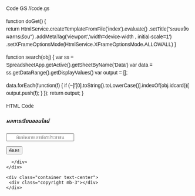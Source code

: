 Code GS
//code.gs

function doGet() {  
return HtmlService.createTemplateFromFile('index').evaluate()
      .setTitle("ระบบแจ้งผลการเรียน")
      .addMetaTag('viewport','width=device-width , initial-scale=1')
      .setXFrameOptionsMode(HtmlService.XFrameOptionsMode.ALLOWALL)
} 

function search(obj) {
  var ss = SpreadsheetApp.getActive().getSheetByName('Data') 
  var data =  ss.getDataRange().getDisplayValues()
  var output = [];
  
  data.forEach(function(f) {
    if (~[f[0].toString().toLowerCase()].indexOf(obj.idcard)){
      output.push(f);
    }
  });
  return output;
}

HTML Code
<!doctype html>
<html lang="en">

<head>
  <base target="_top">
  <meta name="viewport" content="width=device-width, initial-scale=1.0">
  <link rel="stylesheet" href="https://cdnjs.cloudflare.com/ajax/libs/font-awesome/6.0.0/css/all.min.css" />
  <script src="https://cdnjs.cloudflare.com/ajax/libs/jquery/3.6.0/jquery.min.js"></script>
  <link href="https://cdn.jsdelivr.net/npm/bootstrap@5.1.3/dist/css/bootstrap.min.css" rel="stylesheet">
  <link href="https://fonts.googleapis.com/css2?family=Noto+Sans+Thai&display=swap" rel="stylesheet">
  <style>
    body {
      font-family: 'Noto Sans Thai', sans-serif;
    }

    a {
      //color: #000;
      text-decoration: none;
    }
  </style>

</head>

<body>
  <div class="container">
    <div class="row">
      <div class="col-md-6 mx-auto">
        <div class="card text-center">
          <div class="card bg-white">
            <h5 class="card-header text-white bg-success"><i class="fas fa-search"></i> ผลการเรียนออนไลน์
            </h5>
            <form id="searchform" onsubmit="searchData(this)">
              <div class="card-body">
                <input class="form-control" type="text" name="idcard" style="text-align: center;"placeholder="พิมพ์หมายเลขบัตรประชาชน" maxlength="13" required>
              </div>
          </div>
        </div>
      </div>
    </div>
    <div class="row">
      <div class="col-md-6 mx-auto mt-2">
        <button type="submit" class ="btn btn-success text-white w-100" id="search-btn"> ค้นหา</button>
        <button class="btn btn-success w-100" type="button" disabled id="btn2" style="display:none">
 <span class="spinner-border spinner-border-sm" role="status" aria-hidden="true"></span>
  กำลังค้นหา...
</button>
        </form>
        <div class="mt-3" id="tb"> </div>

      </div>
    </div>

    <div class="container text-center">
     <div class="copyright mb-3"></div>
    </div>
  </div>
  <script>
    $(document).ready(()=>{
      setFooter()
     });

    function searchData(obj) {
      event.preventDefault()
      $('#search-btn').hide()
      $('#btn2').show() 
      google.script.run.withSuccessHandler(successData).search(obj);
    }

    function successData(data) {
       if(data && data !== undefined && data.length != 0){
      Swal.fire({
        position: 'top',
        icon: 'success',
        title: 'ยินดีด้วย..พบข้อมูลของคุณ',
        showConfirmButton: false,
        timer: 1500,
      })
 document.getElementById("tb").innerHTML = 
 `<table class="table table-bordered">  
        <thead class="p-3 mb-2 bg-success text-white">
        <tr>
        <th scope="col" colspan="12"><center><i class="fas fa-user-graduate"></i> ผลการเรียน</center></th>
        </tr>
        </thead>
        <tbody>
        <tr>
        <td colspan="12">${data[0][1]}</td>
        </tr> 
        <tr>
        <td colspan="12">${data[0][2]}</td>
        </tr> 
        <thead class="p-3 mb-2 bg-success text-white">
        <tr>
        <th scope="col" ><center>วิชา</center></th>
        <th scope="col"><center>คะแนน</center></th>
        <th scope="col"><center>เกรด</center></th>
        </tr>
        </thead>
        <tr>
        <td><b>${data[0][3]}</b></td>      
        <td ><center>${data[0][4]}</center></td>
        <td><b><center>${data[0][5]}</center></b></td>  
        </tr> 
        <tr>
        <td><b>${data[0][6]}</b></td>      
        <td ><center>${data[0][7]}</center></td>
        <td><b><center>${data[0][8]}</center></b></td>  
        </tr> 
        <tr>
        <td><b>${data[0][9]}</b></td>      
        <td ><center>${data[0][10]}</center></td>
        <td><b><center>${data[0][11]}</center></b></td>  
        </tr>
        <tr>
        <td><b>${data[0][12]}</b></td>      
        <td ><center>${data[0][13]}</center></td>
        <td><b><center>${data[0][14]}</center></b></td>  
        </tr>
        <tr>
        <td><b>${data[0][15]}</b></td>      
        <td ><center>${data[0][16]}</center></td>
        <td><b><center>${data[0][17]}</center></b></td>  
        </tr>
        <tr>
        <td><b>${data[0][18]}</b></td>      
        <td ><center>${data[0][19]}</center></td>
        <td><b><center>${data[0][20]}</center></b></td>  
        </tr>
        <tr>
        <td><b>${data[0][21]}</b></td>      
        <td ><center>${data[0][22]}</center></td>
        <td><b><center>${data[0][23]}</center></b></td>  
        </tr>
        <tr>
        <td><b>${data[0][24]}</b></td>      
        <td ><center>${data[0][25]}</center></td>
        <td><b><center>${data[0][26]}</center></b></td>  
        </tr>
        <tr>
        <td><b>${data[0][27]}</b></td>      
        <td ><center>${data[0][28]}</center></td>
        <td><b><center>${data[0][29]}</center></b></td>  
        </tr>
        <tr>
        <td><b>${data[0][30]}</b></td>      
        <td ><center>${data[0][31]}</center></td>
        <td><b><center>${data[0][32]}</center></b></td>  
        </tr>
        <tr>
        <td><b>${data[0][33]}</b></td>      
        <td ><center>${data[0][34]}</center></td>
        <td><b><center>${data[0][35]}</center></b></td>  
        </tr>
      
        <tr>
        <td><b>เกรดเฉลี่ย</b></td>      
        <td colspan="10" style="color:red;font-size:15px;"><b><center>${data[0][36]}</center></b></td>
        </tr>              
        </tbody>
        </table>`

        $('#search-btn').show()
        $('#btn2').hide()
        $('#searchform')[0].reset()
        }else{
      Swal.fire({
        position: 'top',
        icon: 'error',
        title: 'ไม่พบข้อมูลของคุณ',
        showConfirmButton: false,
        timer: 1500,
      })
      document.getElementById("tb").innerHTML = "";
        $('#search-btn').show()
        $('#btn2').hide()
        }
      }

  </script>
  <script src="https://cdn.jsdelivr.net/npm/sweetalert2@11"></script>
  <script src="https://cdn.jsdelivr.net/npm/@popperjs/core@2.10.2/dist/umd/popper.min.js"></script>
  <script src="https://cdn.jsdelivr.net/npm/bootstrap@5.1.3/dist/js/bootstrap.min.js"></script>
  <script src="https://cdn.jsdelivr.net/gh/examblog/web/js/FtExamblog.js"></script>
</body>

</html>
